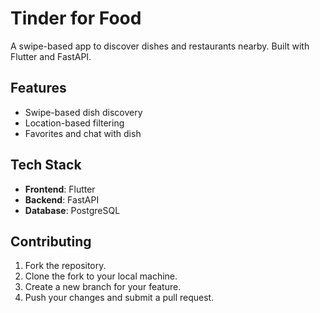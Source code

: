 # Tinder for Food

A swipe-based app to discover dishes and restaurants nearby. Built with Flutter and FastAPI.

## Features
- Swipe-based dish discovery
- Location-based filtering
- Favorites and chat with dish

## Tech Stack
- **Frontend**: Flutter
- **Backend**: FastAPI
- **Database**: PostgreSQL

## Contributing
1. Fork the repository.
2. Clone the fork to your local machine.
3. Create a new branch for your feature.
4. Push your changes and submit a pull request.
